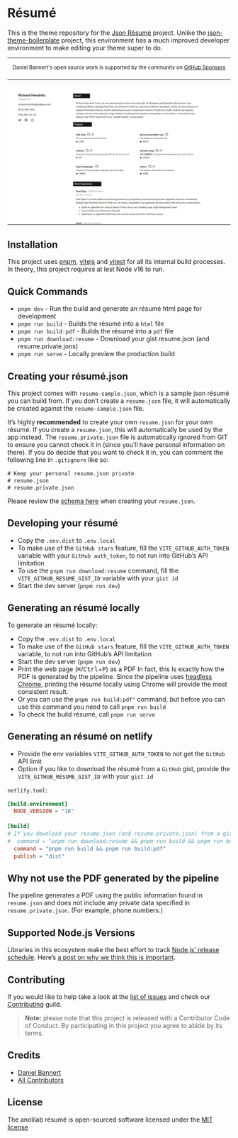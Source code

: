 # Résumé

This is the theme repository for the [Json Résumé](https://jsonresume.org/) project. Unlike the [json-theme-boilerplate](https://github.com/jsonresume/jsonresume-theme-boilerplate) project, this environment has a much improved developer environment to make editing your theme super to do.

---

<div align="center">
    <p>
        <sup>
            Daniel Bannert's open source work is supported by the community on <a href="https://github.com/sponsors/prisis">GitHub Sponsors</a>
        </sup>
    </p>
</div>

---

![Preview of the Theme](./preview.png)

## Installation

This project uses [pnpm](https://pnpm.io/), [vitejs](https://vitejs.dev/) and [vitest](https://vitest.dev/) for all its internal build processes. In theory, this project requires at lest Node v16 to run.

## Quick Commands

-   `pnpm dev` - Run the build and generate an résumé html page for development
-   `pnpm run build` - Builds the résumé into a `html` file
-   `pnpm run build:pdf` - Builds the résumé into a `pdf` file
-   `pnpm run download:resume` - Download your gist resume.json (and resume.private.jons)
-   `pnpm run serve` - Locally preview the production build

## Creating your résumé.json

This project comes with `resume-sample.json`, which is a sample json résumé you can build from. If you don’t create a `resume.json` file, it will automatically be created against the `resume-sample.json` file.

It’s highly **recommended** to create your own `resume.json` for your own résumé. If you create a `resume.json`, this will automatically be used by the app instead. The `resume.private.json` file is automatically ignored from GIT to ensure you cannot check it in (since you’ll have personal information on there). If you do decide that you want to check it in, you can comment the following line in `.gitignore` like so:

```
# Keep your personal resume.json private
# resume.json
# resume.private.json
```

Please review the [schema here](https://jsonresume.org/schema) when creating your `resume.json`.

## Developing your résumé

-   Copy the `.env.dist` to `.env.local`
-   To make use of the `GitHub stars` feature, fill the `VITE_GITHUB_AUTH_TOKEN` variable with your `GitHub auth_token`, to not run into GitHub’s API limitation
-   To use the `pnpm run download:resume` command, fill the `VITE_GITHUB_RESUME_GIST_ID` variable with your `gist id`
-   Start the dev server (`pnpm run dev`)

## Generating an résumé locally

To generate an résumé locally:

-   Copy the `.env.dist` to `.env.local`
-   To make use of the `GitHub stars` feature, fill the `VITE_GITHUB_AUTH_TOKEN` variable, to not run into GitHub’s API limitation
-   Start the dev server (`pnpm run dev`)
-   Print the web page (<kbd>⌘</kbd>/<kbd>Ctrl</kbd>+<kbd>P</kbd>) as a PDF In fact, this <!-- textlint-disable write-good -->
    Is exactly how the PDF is generated by the pipeline. Since the pipeline uses <!-- textlint-enable write-good -->
    [headless Chrome](https://chromium.googlesource.com/chromium/src/+/lkgr/headless/README.md#headless-chromium),
    printing the résumé locally using Chrome will provide the most consistent
    result.
-   Or you can use the `pnpm run build:pdf"` command, but before you can use this command you need to call `pnpm run build`
-   To check the build résumé, call `pnpm run serve`

## Generating an résumé on netlify

-   Provide the env variables `VITE_GITHUB_AUTH_TOKEN` to not get the `GitHub` API limit
-   Option if you like to download the résumé from a `GitHub` gist, provide the `VITE_GITHUB_RESUME_GIST_ID` with your `gist id`

`netlify.toml`:

```toml
[build.environment]
  NODE_VERSION = "18"

[build]
# If you download your resume.json (and resume.private.json) from a gist please use the command below and uncomment the current command
#  command = "pnpm run download:resume && pnpm run build && pnpm run build:pdf"
  command = "pnpm run build && pnpm run build:pdf"
  publish = "dist"

```

## Why not use the PDF generated by the pipeline

The pipeline generates a PDF using the public information found in
`resume.json` and does not include any private data
specified in `resume.private.json`. (For example, phone numbers.)

## Supported Node.js Versions

Libraries in this ecosystem make the best effort to track
[Node.js’ release schedule](https://nodejs.org/en/about/previous-releases). Here’s [a
post on why we think this is important](https://medium.com/the-node-js-collection/maintainers-should-consider-following-node-js-release-schedule-ab08ed4de71a).

## Contributing

If you would like to help take a look at the [list of issues](https://github.com/anolilab/resume/issues) and check our [Contributing](.github/CONTRIBUTING.md) guild.

> **Note:** please note that this project is released with a Contributor Code of Conduct. By participating in this project you agree to abide by its terms.

## Credits

-   [Daniel Bannert](https://github.com/prisis)
-   [All Contributors](https://github.com/anolilab/resume/graphs/contributors)

## License

<!-- textlint-disable no-dead-link -->

The anolilab résumé is open-sourced software licensed under the [MIT license](https://opensource.org/licenses/MIT)

<!-- textlint-enable no-dead-link -->
